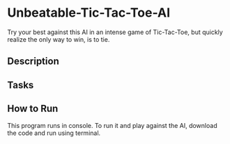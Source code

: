 # Unbeatable-Tic-Tac-Toe-AI
Try your best against this AI in an intense game of Tic-Tac-Toe, but quickly realize the only way to win, is to tie.

## Description


## Tasks 


## How to Run
This program runs in console. To run it and play against the AI, download the code and run using terminal.

